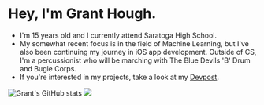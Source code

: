 # Hey, I'm Grant Hough.

- I'm 15 years old and I currently attend Saratoga High School.
- My somewhat recent focus is in the field of Machine Learning, but I've also been continuing my journey in iOS app development. Outside of CS, I'm a percussionist who will be marching with The Blue Devils 'B' Drum and Bugle Corps.
- If you're interested in my projects, take a look at my [Devpost](https://devpost.com/grant-l-hough?ref_content=user-portfolio&ref_feature=portfolio&ref_medium=global-nav).

![Grant's GitHub stats](https://github-readme-stats.vercel.app/api?username=granthough&show_icons=true&theme=tokyonight)
![](https://komarev.com/ghpvc/?username=granthough)
